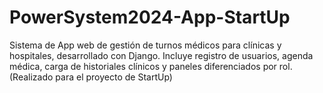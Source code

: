 # PowerSystem2024-App-StartUp
Sistema de App web de gestión de turnos médicos para clínicas y hospitales, desarrollado con Django. Incluye registro de usuarios, agenda médica, carga de historiales clínicos y paneles diferenciados por rol. (Realizado para el proyecto de StartUp)
